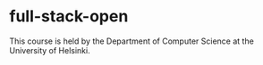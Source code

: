 # full-stack-open
This course is held by the Department of Computer Science at the University of Helsinki.

